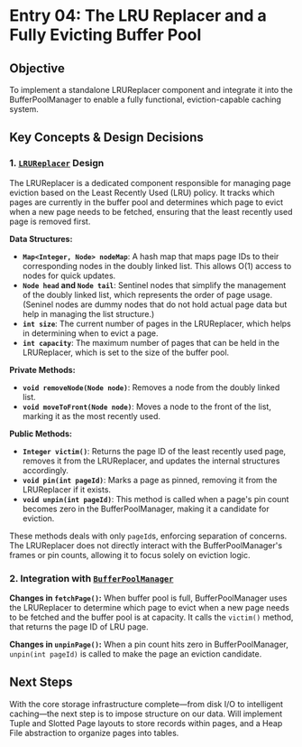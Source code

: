 # Entry 04: The LRU Replacer and a Fully Evicting Buffer Pool

## Objective
To implement a standalone LRUReplacer component and integrate it into the BufferPoolManager to enable a fully functional, eviction-capable caching system.

## Key Concepts & Design Decisions

### 1. [`LRUReplacer`](../../src/main/java/com/loki/minidb/storage/LRUReplacer.java) Design
The LRUReplacer is a dedicated component responsible for managing page eviction based on the Least Recently Used (LRU) policy. It tracks which pages are currently in the buffer pool and determines which page to evict when a new page needs to be fetched, ensuring that the least recently used page is removed first.

**Data Structures:**
- **`Map<Integer, Node> nodeMap`**: A hash map that maps page IDs to their corresponding nodes in the doubly linked list. This allows O(1) access to nodes for quick updates.
- **`Node head` and `Node tail`**: Sentinel nodes that simplify the management of the doubly linked list, which represents the order of page usage. (Seninel nodes are dummy nodes that do not hold actual page data but help in managing the list structure.)
- **`int size`**: The current number of pages in the LRUReplacer, which helps in determining when to evict a page.
- **`int capacity`**: The maximum number of pages that can be held in the LRUReplacer, which is set to the size of the buffer pool.

**Private Methods:**
- **`void removeNode(Node node)`**: Removes a node from the doubly linked list.
- **`void moveToFront(Node node)`**: Moves a node to the front of the list, marking it as the most recently used.

**Public Methods:**
- **`Integer victim()`**: Returns the page ID of the least recently used page, removes it from the LRUReplacer, and updates the internal structures accordingly.
- **`void pin(int pageId)`**: Marks a page as pinned, removing it from the LRUReplacer if it exists.
- **`void unpin(int pageId)`**: This method is called when a page's pin count becomes zero in the BufferPoolManager, making it a candidate for eviction.

These methods deals with only `pageId`s, enforcing separation of concerns. The LRUReplacer does not directly interact with the BufferPoolManager's frames or pin counts, allowing it to focus solely on eviction logic.

### 2. Integration with [`BufferPoolManager`](../../src/main/java/com/loki/minidb/storage/BufferPoolManager.java)

**Changes in `fetchPage()`:** When buffer pool is full, BufferPoolManager uses the LRUReplacer to determine which page to evict when a new page needs to be fetched and the buffer pool is at capacity. It calls the `victim()` method, that returns the page ID of LRU page.

**Changes in `unpinPage()`:** When a pin count hits zero in BufferPoolManager, `unpin(int pageId)` is called to make the page an eviction candidate.

## Next Steps
With the core storage infrastructure complete—from disk I/O to intelligent caching—the next step is to impose structure on our data. Will implement Tuple and Slotted Page layouts to store records within pages, and a Heap File abstraction to organize pages into tables.